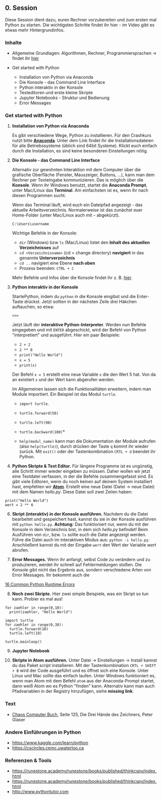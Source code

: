 ## 0. Session

Diese Session dient dazu, euren Rechner vorzubereiten und zum ersten mal Python zu starten. Die wichtigsten Schritte findet ihr hier - im Video gibt es etwas mehr Hintergrundinfos.

### Inhalte

* Allgemeine Grundlagen: Algorithmen, Rechner, Programmiersprachen -> findet ihr [hier](grundlagen)

* Get started with Python
  * Installation von Python via Anaconda
  * Die Konsole - das Command Line Interface
  * Python interaktiv in der Konsole
  * Texteditoren und erste kleine Skripte
  * Jupyter Notebooks - Struktur und Bedienung
  * Error Messages

### Get started with Python

1. **Installation von Python via Anaconda** 

    Es gibt verschiedene Wege, Python zu installieren. Für den Crashkurs nutzt bitte [**Anaconda**](https://www.anaconda.com/products/individual). Unter dem Link findet ihr die    Installationsdateien für alle Betriebssysteme (üblich sind 64bit Systeme). Klickt euch einfach durch die Installation, es sind keine besonderen Einstellungen nötig.


2. **Die Konsole - das Command Line Interface**

    Alternativ zur gewohnten Interaktion mit dem Computer über die grafische Oberfläche (Fenster, Mauszeiger, Buttons, ...), kann man dem Rechner per Texteingabe kommunizieren.
    Das is möglich über die **Konsole**. Wenn ihr Windows benutzt, startet die **Anaconda Prompt**, unter Mac/Linux das **Terminal**. Am einfachsten ist es, wenn ihr nach diesen Programmen sucht.
    
    Wenn das Terminal läuft, wird euch ein Dateipfad angezeigt - das aktuelle Arbeitsverzeichnis. Normalerweise ist das zunächst euer Home-Folder (unter Mac/Linux auch mit `~` abgekürzt).
    ```
    C:\Users\username
    ```
    Wichtige Befehle in der Konsole:
    * `dir` (Windows) bzw `ls` (Mac/Linux) listet den **Inhalt des aktuellen Verzeichnisses** auf
    * `cd <Verzeichnisname>` (cd = change directory) **navigiert** in das genannte **Unterverzeichnis**
    * `cd ..` navigiert eine Ebene **nach oben**
    * Prozess beenden: `CTRL + C`
    
    Mehr Befehle und Infos über die Konsole findet ihr z. B. [hier](https://towardsdatascience.com/a-quick-guide-to-using-command-line-terminal-96815b97b955).

3. **Python interaktiv in der Konsole** 

    StartePython, indem du `python` in die Konsole eingibst und die Enter-Taste drückst. Jetzt sollten in der nächsten Zeile drei Häkchen auftauchen, so etwa: 
    ```     
    >>> 
    ```
    Jetzt läuft der **interaktive Python-Interpreter**. Werden nun Befehle eingegeben und mit `ENTER` abgeschickt, wird der Befehl von Python "interpretiert" und ausgeführt.
    Hier ein paar Beispiele:
    * `2 + 2`
    * `2 ** 8`
    * `print("Hello World")`
    * `x = 5`
    * `print(x)`
    
    Der Befehl `x = 5` erstellt eine neue Variable `x` die den Wert 5 hat. Von da an existiert `x` und der Wert kann abgerufen werden.
    
    Im Allgemeinen lassen sich die Funktionalitäten erweitern, indem man Module importiert. Ein Beispiel ist das Modul `turtle`.
    
    * `import turtle`. 
    * `turtle.forward(50)`
    * `turtle.left(90)`
    * `turtle.backward(100)`*
    
    * `help(modul_name)` kann man die Dokumentation der Module aufrufen (also `help(turtle)`), durch drücken der Taste `q` kommt ihr wieder zurück. Mit `exit()` oder der Tastenkombination `CRTL + d` beendet ihr Python.

5. **Python Skripte & Text Editor.** Für längere Programme ist es ungünstig, alle Schritt immer wieder eingeben zu müssen. Daher wollen wir jetzt eine Textdatei verfassen, in der die Befehle zusammengefasst sind. Es gibt viele Editoren, wenn du noch keinen auf deinem System installiert hast, empfehlen wir **[Atom](https://atom.io)**. Erstellt eine neue Datei (Datei -> neue Datei) mit dem Namen *hello.py*. Diese Datei soll zwei Zeilen haben:
```
print("Hello World")
wert = 2 ** 6
```

6. **Skript (interaktiv) in der Konsole ausführen.** Nachdem du die Datei bearbeitet und gespeichert hast, kannst du sie in der Konsole ausführen mit ```python hello.py```. **Achtung:** Das funktioniert nur, wenn du mit der Konsole in dem Verzeichnis bist, in dem sich *hello.py* befindet! Beim Ausführen von `dir`, bzw. `ls` sollte euch die Datei angezeigt werden. Führe die Datei auch im interaktiven Modus aus: `python -i hello.py`. Anschließent kannst du mit der Eingabe `wert` den Wert der Variable *wert* abrufen.

7. **Error Messages.** Wenn ihr anfangt, selbst Code zu verändern und zu produzieren, werdet ihr schnell auf Fehlermeldungen stoßen. Die Konsole gibt nicht das Ergebnis aus, sondern verschiedene Arten von Error Messages. Ihr bekommt auch die 

[16 Common Python Runtime Errors](https://inventwithpython.com/blog/2012/07/09/16-common-python-runtime-errors-beginners-find)

8. **Noch zwei Skripte.** Hier zwei simple Beispiele, was ein Skript so tun kann. Probier es mal aus!
```
for zaehler in range(0,10):
  print(zaehler, "Hello World")
```
```
import turtle
for zaehler in range(0,38):
  turtle.forward(10)
  turtle.left(10)

turtle.mainloop()
```

9. **Jupyter Notebook**

10. **Skripte in Atom ausführen.** Unter Datei -> Einstellungen -> Install kannst du das Paket *script* installieren. Mit der Tastenkombination `CRTL + SHIFT + B` wird der Code ausgeführt und es öffnet sich eine Konsole. Unter Linux und Mac sollte das einfach laufen. Unter Windows funktioniert es, wenn man Atom mit dem Befehl `atom` aus der Anaconda-Prompt startet, dann weiß Atom wo es Python "finden" kann. Alternativ kann man auch Pfadvariablen in der Registry hinzufügen, siehe **missing link**.


### Text

* [Chaos Computer Buch](https://monoskop.org/images/b/ba/Wieckmann,_Jürgen_%28ed.%29_-_Das_Chaos_Computer_Buch._Hacking_made_in_Germany_%28German%29.pdf), Seite 125, Die Drei Hände des Zeichners, Peter Glaser


### Andere Einführungen in Python

* https://www.kaggle.com/learn/python
* https://cscircles.cemc.uwaterloo.ca

### Referenzen & Tools

* https://runestone.academy/runestone/books/published/thinkcspy/index.html
* https://runestone.academy/runestone/books/published/thinkcspy/index.html
* http://www.pythontutor.com
